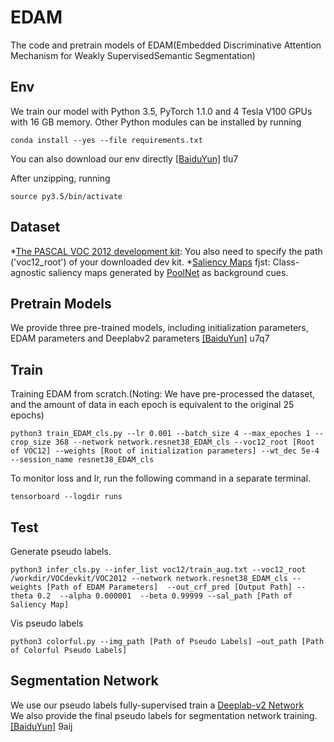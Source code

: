 # EDAM
The code and pretrain models of EDAM(Embedded Discriminative Attention Mechanism for Weakly SupervisedSemantic Segmentation)

## Env
We train our model with Python 3.5, PyTorch 1.1.0 and 4 Tesla V100 GPUs with 16 GB memory. Other Python modules can be installed by running
 ```
conda install --yes --file requirements.txt
 ```
You can also download our env directly [[BaiduYun]](https://pan.baidu.com/s/18oMN2_1gAbmdFTaJBDEL5A) tlu7

After unzipping, running
 ```
source py3.5/bin/activate
 ```
 
## Dataset
*[The PASCAL VOC 2012 development kit](http://host.robots.ox.ac.uk/pascal/VOC/voc2012/): You also need to specify the path ('voc12_root') of your downloaded dev kit.
*[Saliency Maps](https://pan.baidu.com/s/1LfTwcm22Zup84yB635Ij1g) fjst: Class-agnostic saliency maps generated by [PoolNet](https://github.com/backseason/PoolNet) as background cues.

## Pretrain Models
We provide three pre-trained models, including initialization parameters, EDAM parameters and Deeplabv2 parameters [[BaiduYun]](https://pan.baidu.com/s/1hbhBQKFAWtE69mucJXf6wQ) u7q7


## Train
Training EDAM from scratch.(Noting: We have pre-processed the dataset, and the amount of data in each epoch is equivalent to the original 25 epochs)
```
python3 train_EDAM_cls.py --lr 0.001 --batch_size 4 --max_epoches 1 --crop_size 368 --network network.resnet38_EDAM_cls --voc12_root [Root of VOC12] --weights [Root of initialization parameters] --wt_dec 5e-4 --session_name resnet38_EDAM_cls
```

To monitor loss and lr, run the following command in a separate terminal.
```
tensorboard --logdir runs
```


## Test
Generate pseudo labels.
 ```
python3 infer_cls.py --infer_list voc12/train_aug.txt --voc12_root /workdir/VOCdevkit/VOC2012 --network network.resnet38_EDAM_cls --weights [Path of EDAM Parameters]  --out_crf_pred [Output Path] --theta 0.2  --alpha 0.000001  --beta 0.99999 --sal_path [Path of Saliency Map]
 ```
 
Vis pseudo labels 
 ```
python3 colorful.py --img_path [Path of Pseudo Labels] —out_path [Path of Colorful Pseudo Labels]
 ```
 
## Segmentation Network
We use our pseudo labels fully-supervised train a [Deeplab-v2 Network](https://github.com/kazuto1011/deeplab-pytorch)  
We also provide the final pseudo labels for segmentation network training. [[BaiduYun]](https://pan.baidu.com/s/1ovEYet0JTiW9wj8UuP7-0g) 9aij
